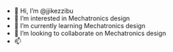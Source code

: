- 👋 Hi, I’m @jjikezzibu
- 👀 I’m interested in Mechatronics design
- 🌱 I’m currently learning Mechatronics design
- 💞️ I’m looking to collaborate on Mechatronics design
- 📫 
<!---
jjikezzibu/jjikezzibu is a ✨ special ✨ repository because its `README.md` (this file) appears on your GitHub profile.
You can click the Preview link to take a look at your changes.
--->
